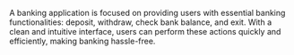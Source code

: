 A banking application is focused on providing users with essential banking functionalities: deposit, withdraw, check bank balance, and exit. With a clean and intuitive interface, users can perform these actions quickly and efficiently, making banking hassle-free.
